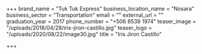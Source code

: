 +++
brand_name = "Tuk Tuk Express"
business_location_name = "Nosara"
business_sector = "Transportation"
email = ""
external_url = ""
graduation_year = 2017
phone_number = "+506 8539 1974"
teaser_image = "/uploads/2018/04/28/iris-jiron-castillo.jpg"
teaser_logo = "/uploads/2020/08/22/image30.jpg"
title = "Iris Jiron Castillo"

+++
